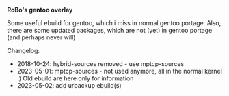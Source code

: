 **RoBo's gentoo overlay**

Some useful ebuild for gentoo, which i miss in normal gentoo portage.
Also, there are some updated packages, which are not (yet) in gentoo portage (and perhaps never will)

Changelog:
- 2018-10-24:	hybrid-sources removed - use mptcp-sources
- 2023-05-01:	mptcp-sources - not used anymore, all in the normal kernel :)
		Old ebuild are here only for  information
- 2023-05-02:	add urbackup ebuild(s)


